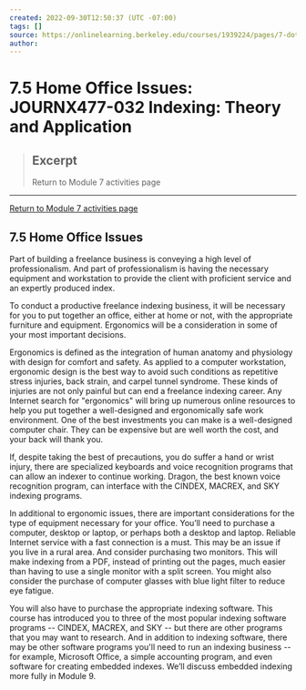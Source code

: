 ```yaml
---
created: 2022-09-30T12:50:37 (UTC -07:00)
tags: []
source: https://onlinelearning.berkeley.edu/courses/1939224/pages/7-dot-5-home-office-issues
author: 
---
```


# 7.5 Home Office Issues: JOURNX477-032 Indexing: Theory and Application

> ## Excerpt
> Return to Module 7 activities page

---
[Return to Module 7 activities page](https://onlinelearning.berkeley.edu/courses/1939224/pages/module-7 "Module 7")

## 7.5 Home Office Issues

Part of building a freelance business is conveying a high level of professionalism. And part of professionalism is having the necessary equipment and workstation to provide the client with proficient service and an expertly produced index.

To conduct a productive freelance indexing business, it will be necessary for you to put together an office, either at home or not, with the appropriate furniture and equipment. Ergonomics will be a consideration in some of your most important decisions.

Ergonomics is defined as the integration of human anatomy and physiology with design for comfort and safety. As applied to a computer workstation, ergonomic design is the best way to avoid such conditions as repetitive stress injuries, back strain, and carpel tunnel syndrome. These kinds of injuries are not only painful but can end a freelance indexing career. Any Internet search for "ergonomics" will bring up numerous online resources to help you put together a well-designed and ergonomically safe work environment. One of the best investments you can make is a well-designed computer chair. They can be expensive but are well worth the cost, and your back will thank you.

If, despite taking the best of precautions, you do suffer a hand or wrist injury, there are specialized keyboards and voice recognition programs that can allow an indexer to continue working. Dragon, the best known voice recognition program, can interface with the CINDEX, MACREX, and SKY indexing programs.

In additional to ergonomic issues, there are important considerations for the type of equipment necessary for your office. You’ll need to purchase a computer, desktop or laptop, or perhaps both a desktop and laptop. Reliable Internet service with a fast connection is a must. This may be an issue if you live in a rural area. And consider purchasing two monitors. This will make indexing from a PDF, instead of printing out the pages, much easier than having to use a single monitor with a split screen. You might also consider the purchase of computer glasses with blue light filter to reduce eye fatigue.

You will also have to purchase the appropriate indexing software. This course has introduced you to three of the most popular indexing software programs -- CINDEX, MACREX, and SKY -- but there are other programs that you may want to research. And in addition to indexing software, there may be other software programs you'll need to run an indexing business -- for example, Microsoft Office, a simple accounting program, and even software for creating embedded indexes. We’ll discuss embedded indexing more fully in Module 9.
